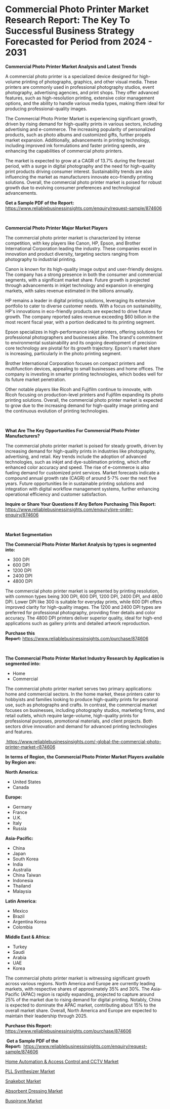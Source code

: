 <p><h1>Commercial Photo Printer Market Research Report: The Key To Successful Business Strategy Forecasted for Period from 2024 - 2031</h1></p><p><strong>Commercial Photo Printer Market Analysis and Latest Trends</strong></p>
<p><p>A commercial photo printer is a specialized device designed for high-volume printing of photographs, graphics, and other visual media. These printers are commonly used in professional photography studios, event photography, advertising agencies, and print shops. They offer advanced features, such as high-resolution printing, extensive color management options, and the ability to handle various media types, making them ideal for producing professional-quality images.</p><p>The Commercial Photo Printer Market is experiencing significant growth, driven by rising demand for high-quality prints in various sectors, including advertising and e-commerce. The increasing popularity of personalized products, such as photo albums and customized gifts, further propels market expansion. Additionally, advancements in printing technology, including improved ink formulations and faster printing speeds, are enhancing the capabilities of commercial photo printers.</p><p>The market is expected to grow at a CAGR of 13.7% during the forecast period, with a surge in digital photography and the need for high-quality print products driving consumer interest. Sustainability trends are also influencing the market as manufacturers innovate eco-friendly printing solutions. Overall, the commercial photo printer market is poised for robust growth due to evolving consumer preferences and technological advancements.</p></p>
<p><strong>Get a Sample PDF of the Report:&nbsp;</strong> <a href="https://www.reliablebusinessinsights.com/enquiry/request-sample/874606?utm_campaign=1138&utm_medium=2&utm_source=Github&utm_content=ia&utm_term=03122024&utm_id=commercial-photo-printer">https://www.reliablebusinessinsights.com/enquiry/request-sample/874606</a></p>
<p>&nbsp;</p>
<p><strong>Commercial Photo Printer Major Market Players</strong></p>
<p><p>The commercial photo printer market is characterized by intense competition, with key players like Canon, HP, Epson, and Brother International Corporation leading the industry. These companies excel in innovation and product diversity, targeting sectors ranging from photography to industrial printing.</p><p>Canon is known for its high-quality image output and user-friendly designs. The company has a strong presence in both the consumer and commercial segments, with a significant market share. Future growth is projected through advancements in inkjet technology and expansion in emerging markets, with sales revenue estimated in the billions annually.</p><p>HP remains a leader in digital printing solutions, leveraging its extensive portfolio to cater to diverse customer needs. With a focus on sustainability, HP's innovations in eco-friendly products are expected to drive future growth. The company reported sales revenue exceeding $60 billion in the most recent fiscal year, with a portion dedicated to its printing segment.</p><p>Epson specializes in high-performance inkjet printers, offering solutions for professional photographers and businesses alike. The brand's commitment to environmental sustainability and its ongoing development of precision core technology are pivotal for its growth trajectory. Epson's market share is increasing, particularly in the photo printing segment.</p><p>Brother International Corporation focuses on compact printers and multifunction devices, appealing to small businesses and home offices. The company is investing in smarter printing technologies, which bodes well for its future market penetration.</p><p>Other notable players like Ricoh and Fujifilm continue to innovate, with Ricoh focusing on production-level printers and Fujifilm expanding its photo printing solutions. Overall, the commercial photo printer market is expected to grow due to the increasing demand for high-quality image printing and the continuous evolution of printing technologies.</p></p>
<p>&nbsp;</p>
<p><strong>What Are The Key Opportunities For Commercial Photo Printer Manufacturers?</strong></p>
<p><p>The commercial photo printer market is poised for steady growth, driven by increasing demand for high-quality prints in industries like photography, advertising, and retail. Key trends include the adoption of advanced technologies, such as inkjet and dye-sublimation printing, which offer enhanced color accuracy and speed. The rise of e-commerce is also fueling demand for customized print services. Market forecasts indicate a compound annual growth rate (CAGR) of around 5-7% over the next five years. Future opportunities lie in sustainable printing solutions and integration with digital workflow management systems, further enhancing operational efficiency and customer satisfaction.</p></p>
<p><strong>Inquire or Share Your Questions If Any Before Purchasing This Report:</strong> <a href="https://www.reliablebusinessinsights.com/enquiry/pre-order-enquiry/874606?utm_campaign=1138&utm_medium=2&utm_source=Github&utm_content=ia&utm_term=03122024&utm_id=commercial-photo-printer">https://www.reliablebusinessinsights.com/enquiry/pre-order-enquiry/874606</a></p>
<p>&nbsp;</p>
<p><strong>Market Segmentation</strong></p>
<p><strong>The Commercial Photo Printer Market Analysis by types is segmented into:</strong></p>
<p><ul><li>300 DPI</li><li>600 DPI</li><li>1200 DPI</li><li>2400 DPI</li><li>4800 DPI</li></ul></p>
<p><p>The commercial photo printer market is segmented by printing resolution, with common types being 300 DPI, 600 DPI, 1200 DPI, 2400 DPI, and 4800 DPI. Lower DPI like 300 is suitable for everyday prints, while 600 DPI offers improved clarity for high-quality images. The 1200 and 2400 DPI types are preferred for professional photography, providing finer details and color accuracy. The 4800 DPI printers deliver superior quality, ideal for high-end applications such as gallery prints and detailed artwork reproduction.</p></p>
<p><strong>Purchase this Report:&nbsp;</strong><a href="https://www.reliablebusinessinsights.com/purchase/874606?utm_campaign=1138&utm_medium=2&utm_source=Github&utm_content=ia&utm_term=03122024&utm_id=commercial-photo-printer">https://www.reliablebusinessinsights.com/purchase/874606</a></p>
<p>&nbsp;</p>
<p><strong>The Commercial Photo Printer Market Industry Research by Application is segmented into:</strong></p>
<p><ul><li>Home</li><li>Commercial</li></ul></p>
<p><p>The commercial photo printer market serves two primary applications: home and commercial sectors. In the home market, these printers cater to hobbyists and families looking to produce high-quality prints for personal use, such as photographs and crafts. In contrast, the commercial market focuses on businesses, including photography studios, marketing firms, and retail outlets, which require large-volume, high-quality prints for professional purposes, promotional materials, and client projects. Both sectors drive innovation and demand for advanced printing technologies and features.</p></p>
<p><a href="https://www.reliablebusinessinsights.com/-global-the-commercial-photo-printer-market-r874606?utm_campaign=1138&utm_medium=2&utm_source=Github&utm_content=ia&utm_term=03122024&utm_id=commercial-photo-printer">&nbsp;https://www.reliablebusinessinsights.com/-global-the-commercial-photo-printer-market-r874606</a></p>
<p><strong>In terms of Region, the Commercial Photo Printer Market Players available by Region are:</strong></p>
<p>
    <p> <strong> North America: </strong>
        <ul>
            <li>United States</li>
            <li>Canada</li>
        </ul>
        </p> 
    <p> <strong> Europe: </strong>
        <ul>
            <li>Germany</li>
            <li>France</li>
            <li>U.K.</li>
            <li>Italy</li>
            <li>Russia</li>
        </ul>
        </p> 
    <p> <strong> Asia-Pacific: </strong>
        <ul>
            <li>China</li>
            <li>Japan</li>
            <li>South Korea</li>
            <li>India</li>
            <li>Australia</li>
            <li>China Taiwan</li>
            <li>Indonesia</li>
            <li>Thailand</li>
            <li>Malaysia</li>
        </ul>
        </p> 
    <p> <strong> Latin America: </strong>
        <ul>
            <li>Mexico</li>
            <li>Brazil</li>
            <li>Argentina Korea</li>
            <li>Colombia</li>
        </ul>
        </p> 
    <p> <strong> Middle East & Africa: </strong>
        <ul>
            <li>Turkey</li>
            <li>Saudi</li>
            <li>Arabia</li>
            <li>UAE</li>
            <li>Korea</li>
        </ul>
    </p>
    </p>
<p><p>The commercial photo printer market is witnessing significant growth across various regions. North America and Europe are currently leading markets, with respective shares of approximately 35% and 30%. The Asia-Pacific (APAC) region is rapidly expanding, projected to capture around 25% of the market due to rising demand for digital printing. Notably, China is expected to dominate the APAC market, contributing about 15% to the overall market share. Overall, North America and Europe are expected to maintain their leadership through 2025.</p></p>
<p><strong>Purchase this Report: </strong><a href="https://www.reliablebusinessinsights.com/purchase/874606?utm_campaign=1138&utm_medium=2&utm_source=Github&utm_content=ia&utm_term=03122024&utm_id=commercial-photo-printer">https://www.reliablebusinessinsights.com/purchase/874606</a></p>
<p>&nbsp;<strong>Get a Sample PDF of the Report:&nbsp;&nbsp;</strong><a href="https://www.reliablebusinessinsights.com/enquiry/request-sample/874606?utm_campaign=1138&utm_medium=2&utm_source=Github&utm_content=ia&utm_term=03122024&utm_id=commercial-photo-printer">https://www.reliablebusinessinsights.com/enquiry/request-sample/874606</a></p>
<p><strong></strong></p>
<p><p><a href="https://issuu.com/reportprime-2/docs/home-automation-access-control-and-cctv-market-siz?utm_campaign=1138&utm_medium=2&utm_source=Github&utm_content=ia&utm_term=03122024&utm_id=commercial-photo-printer">Home Automation & Access Control and CCTV Market</a></p><p><a href="https://www.linkedin.com/pulse/driving-forces-global-pll-synthesizer-market-trends-applications-qrcef?utm_campaign=1138&utm_medium=2&utm_source=Github&utm_content=ia&utm_term=03122024&utm_id=commercial-photo-printer">PLL Synthesizer Market</a></p><p><a href="https://www.linkedin.com/pulse/snakebot-markets-comprehensive-analysis-which-includes-forecasted-ksvke?utm_campaign=1138&utm_medium=2&utm_source=Github&utm_content=ia&utm_term=03122024&utm_id=commercial-photo-printer">Snakebot Market</a></p><p><a href="https://issuu.com/reportprime-2/docs/absorbent-dressing-market-size-2030.pptx?utm_campaign=1138&utm_medium=2&utm_source=Github&utm_content=ia&utm_term=03122024&utm_id=commercial-photo-printer">Absorbent Dressing Market</a></p><p><a href="https://www.linkedin.com/pulse/driving-forces-behind-buspirone-market-expansion-expected-xahkc?utm_campaign=1138&utm_medium=2&utm_source=Github&utm_content=ia&utm_term=03122024&utm_id=commercial-photo-printer">Buspirone Market</a></p></p>